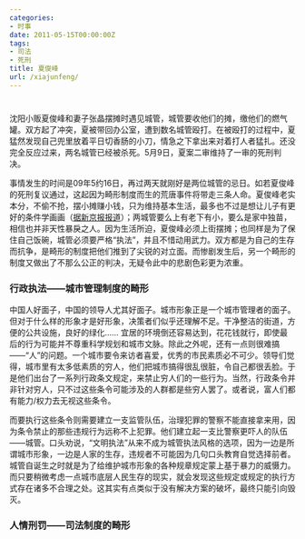 ```yaml
---
categories:
- 时事
date: 2011-05-15T00:00:00Z
tags:
- 司法
- 死刑
title: 夏俊峰
url: /xiajunfeng/
---
```


# 

沈阳小贩夏俊峰和妻子张晶摆摊时遇见城管，城管要收他们的摊，缴他们的燃气罐。双方起了冲突，夏被带回办公室，遭到数名城管殴打。在被殴打的过程中，夏猛然发现自己兜里放着平日切香肠的小刀，情急之下拿出来对着打人者猛扎。还没完全反应过来，两名城管已经被杀死。5月9日，夏案二审维持了一审的死刑判决。

事情发生的时间是09年5约16日，再过两天就刚好是两位城管的忌日。如若夏俊峰的死刑复议通过，这起因为畸形制度而生的荒唐事件将带走三条人命。夏俊峰老实本分，不偷不抢，摆小摊赚小钱，只为维持基本生活，最多也不过是想让儿子有更好的条件学画画（[据新京报报道][1]）；两城管要么上有老下有小，要么是家中独苗，相信也并非天性暴戾之人。因为生活所迫，夏俊峰必须上街摆摊；也同样是为了保住自己饭碗，城管必须要严格“执法”，并且不惜动用武力。双方都是为自己的生存而抗争，是畸形的制度把他们推到了尖锐的对立面。而惨剧发生后，另一个畸形的制度又做出了不那么公正的判决，无疑令此中的悲剧色彩更为浓重。

 [1]: http://news.163.com/10/0120/07/5TF2OCS100011229_2.html

### 行政执法——城市管理制度的畸形

中国人好面子，中国的领导人尤其好面子。城市形象正是一个城市管理者的面子。但对于什么样的形象才是好形象，决策者们似乎还理解不足。干净整洁的街道，方便的公共设施，良好的绿化…… 宜居的环境倒还容易达到，花花钱就行，即使最后的行为可能并不尊重科学规划和城市文脉。除此之外呢，还有一点则很难搞——“人”的问题。一个城市要令来访者喜爱，优秀的市民素质必不可少。领导们觉得，城市里有太多低素质的穷人，他们把城市搞得很乱很脏，令自己都很丢脸。于是他们出台了一系列行政条文规定，来禁止穷人们的一些行为。当然，行政条令并非针对穷人，只不过这些条令可能涉及的人群都是些穷人罢了。或者说，富人们都有能力/权力去无视这些条令。

而要执行这些条令则需要建立一支监管队伍，治理犯罪的警察不能直接拿来用，因为条令禁止的那些违规行为远称不上犯罪。他们建立起一支比警察更吓人的队伍——城管。口头劝说，“文明执法”从来不成为城管执法风格的选项，因为一边是所谓城市形象，一边是人家的生存，违规者不可能因为几句口头教育自觉选择前者。城管自诞生之时就是为了给维护城市形象的各种规章规定蒙上基于暴力的威慑力。而只要稍微考虑一点城市底层人民生存的现实，就会发现这些规定或规定的执行方式存在诸多不合理之处。这其实有点类似于没有解决方案的破坏，最终只能引向毁灭。

### 人情刑罚——司法制度的畸形

 
